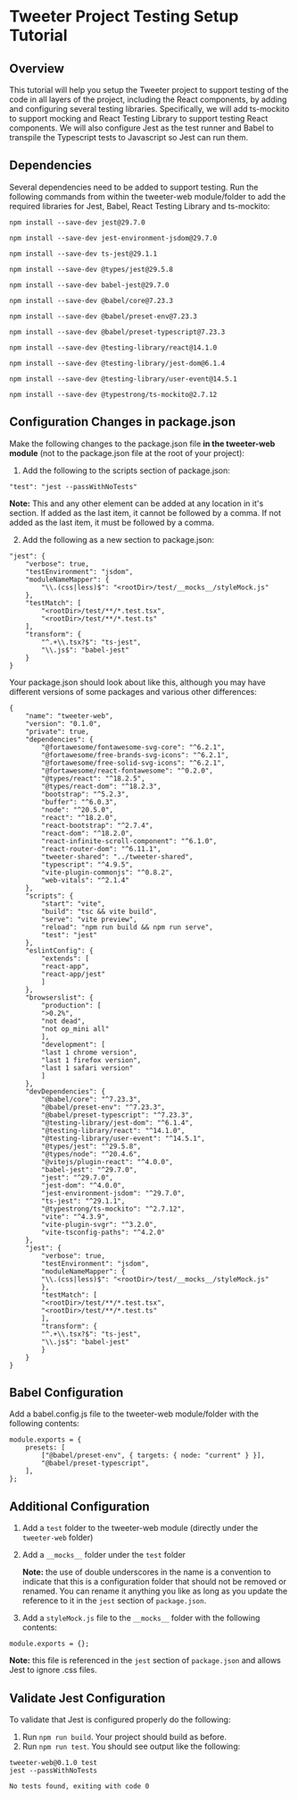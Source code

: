 # Tweeter Project Testing Setup Tutorial

## Overview

This tutorial will help you setup the Tweeter project to support testing of the code in all layers of the project, including the React components, by adding and configuring several testing libraries. Specifically, we will add ts-mockito to support mocking and React Testing Library to support testing React components. We will also configure Jest as the test runner and Babel to transpile the Typescript tests to Javascript so Jest can run them.

## Dependencies

Several dependencies need to be added to support testing. Run the following commands from within the tweeter-web module/folder to add the required libraries for Jest, Babel, React Testing Library and ts-mockito:
```
npm install --save-dev jest@29.7.0

npm install --save-dev jest-environment-jsdom@29.7.0

npm install --save-dev ts-jest@29.1.1

npm install --save-dev @types/jest@29.5.8

npm install --save-dev babel-jest@29.7.0

npm install --save-dev @babel/core@7.23.3

npm install --save-dev @babel/preset-env@7.23.3

npm install --save-dev @babel/preset-typescript@7.23.3

npm install --save-dev @testing-library/react@14.1.0

npm install --save-dev @testing-library/jest-dom@6.1.4

npm install --save-dev @testing-library/user-event@14.5.1

npm install --save-dev @typestrong/ts-mockito@2.7.12
```

## Configuration Changes in package.json

Make the following changes to the package.json file **in the tweeter-web module** (not to the package.json file at the root of your project):

1. Add the following to the scripts section of package.json:
```
"test": "jest --passWithNoTests"
```
**Note:** This and any other element can be added at any location in it's section. If added as the last item, it cannot be followed by a comma. If not added as the last item, it must be followed by a comma.

2. Add the following as a new section to package.json:

```
"jest": {
    "verbose": true,
    "testEnvironment": "jsdom",
    "moduleNameMapper": {
        "\\.(css|less)$": "<rootDir>/test/__mocks__/styleMock.js"
    },
    "testMatch": [
        "<rootDir>/test/**/*.test.tsx",
        "<rootDir>/test/**/*.test.ts"
    ],
    "transform": {
        "^.+\\.tsx?$": "ts-jest",
        "\\.js$": "babel-jest"
    }
}
```

Your package.json should look about like this, although you may have different versions of some packages and various other differences:

```
{
    "name": "tweeter-web",
    "version": "0.1.0",
    "private": true,
    "dependencies": {
        "@fortawesome/fontawesome-svg-core": "^6.2.1",
        "@fortawesome/free-brands-svg-icons": "^6.2.1",
        "@fortawesome/free-solid-svg-icons": "^6.2.1",
        "@fortawesome/react-fontawesome": "^0.2.0",
        "@types/react": "^18.2.5",
        "@types/react-dom": "^18.2.3",
        "bootstrap": "^5.2.3",
        "buffer": "^6.0.3",
        "node": "^20.5.0",
        "react": "^18.2.0",
        "react-bootstrap": "^2.7.4",
        "react-dom": "^18.2.0",
        "react-infinite-scroll-component": "^6.1.0",
        "react-router-dom": "^6.11.1",
        "tweeter-shared": "../tweeter-shared",
        "typescript": "^4.9.5",
        "vite-plugin-commonjs": "^0.8.2",
        "web-vitals": "^2.1.4"
    },
    "scripts": {
        "start": "vite",
        "build": "tsc && vite build",
        "serve": "vite preview",
        "reload": "npm run build && npm run serve",
        "test": "jest"
    },
    "eslintConfig": {
        "extends": [
        "react-app",
        "react-app/jest"
        ]
    },
    "browserslist": {
        "production": [
        ">0.2%",
        "not dead",
        "not op_mini all"
        ],
        "development": [
        "last 1 chrome version",
        "last 1 firefox version",
        "last 1 safari version"
        ]
    },
    "devDependencies": {
        "@babel/core": "^7.23.3",
        "@babel/preset-env": "^7.23.3",
        "@babel/preset-typescript": "^7.23.3",
        "@testing-library/jest-dom": "^6.1.4",
        "@testing-library/react": "^14.1.0",
        "@testing-library/user-event": "^14.5.1",
        "@types/jest": "^29.5.8",
        "@types/node": "^20.4.6",
        "@vitejs/plugin-react": "^4.0.0",
        "babel-jest": "^29.7.0",
        "jest": "^29.7.0",
        "jest-dom": "^4.0.0",
        "jest-environment-jsdom": "^29.7.0",
        "ts-jest": "^29.1.1",
        "@typestrong/ts-mockito": "^2.7.12",
        "vite": "^4.3.9",
        "vite-plugin-svgr": "^3.2.0",
        "vite-tsconfig-paths": "^4.2.0"
    },
    "jest": {
        "verbose": true,
        "testEnvironment": "jsdom",
        "moduleNameMapper": {
        "\\.(css|less)$": "<rootDir>/test/__mocks__/styleMock.js"
        },
        "testMatch": [
        "<rootDir>/test/**/*.test.tsx",
        "<rootDir>/test/**/*.test.ts"
        ],
        "transform": {
        "^.+\\.tsx?$": "ts-jest",
        "\\.js$": "babel-jest"
        }
    }
}
```

## Babel Configuration

Add a babel.config.js file to the tweeter-web module/folder with the following contents:

```
module.exports = {
    presets: [
        ["@babel/preset-env", { targets: { node: "current" } }],
        "@babel/preset-typescript",
    ],
};
```

## Additional Configuration

1. Add a `test` folder to the tweeter-web module (directly under the `tweeter-web` folder)
1. Add a `__mocks__` folder under the `test` folder

    **Note:** the use of double underscores in the name is a convention to indicate that this is a configuration folder that should not be removed or renamed. You can rename it anything you like as long as you update the reference to it in the `jest` section of `package.json`.

1. Add a `styleMock.js` file to the `__mocks__` folder with the following contents:

```
module.exports = {};
```

**Note:** this file is referenced in the `jest` section of `package.json` and allows Jest to ignore .css files.

## Validate Jest Configuration

To validate that Jest is configured properly do the following:

1. Run `npm run build`. Your project should build as before.
1. Run `npm run test`. You should see output like the following:

```
tweeter-web@0.1.0 test
jest --passWithNoTests

No tests found, exiting with code 0
```
